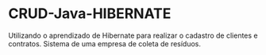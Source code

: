 # CRUD-Java-HIBERNATE
Utilizando o aprendizado de Hibernate para realizar o cadastro de clientes e contratos. Sistema de uma empresa de coleta de resíduos.
